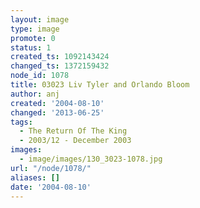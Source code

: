 ```yaml
---
layout: image
type: image
promote: 0
status: 1
created_ts: 1092143424
changed_ts: 1372159432
node_id: 1078
title: 03023 Liv Tyler and Orlando Bloom
author: anj
created: '2004-08-10'
changed: '2013-06-25'
tags:
  - The Return Of The King
  - 2003/12 - December 2003
images:
  - image/images/130_3023-1078.jpg
url: "/node/1078/"
aliases: []
date: '2004-08-10'
---
```


